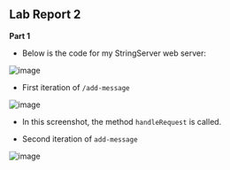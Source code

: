**Lab Report 2**
-

**Part 1**

* Below is the code for my StringServer web server:

![image](https://user-images.githubusercontent.com/122562296/215363739-993e6d2a-2b3e-4aef-a5a7-61336adc0a97.png)

* First iteration of `/add-message`

![image](https://user-images.githubusercontent.com/122562296/215364827-fc7270fb-099d-4403-abd0-571e1153b0ea.png)

* In this screenshot, the method `handleRequest` is called.

* Second iteration of `add-message`

![image](https://user-images.githubusercontent.com/122562296/215364860-5a4375f6-9400-468c-9a9a-33b45f7f781e.png)

